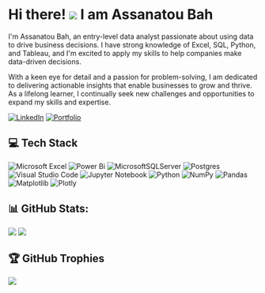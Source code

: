 Hi there! ![](https://user-images.githubusercontent.com/18350557/176309783-0785949b-9127-417c-8b55-ab5a4333674e.gif) I am Assanatou Bah
=====================================================================================================================================

I'm Assanatou Bah, an entry-level data analyst passionate about using data to drive business decisions. I have strong knowledge of Excel, SQL, Python, and Tableau, and I'm excited to apply my skills to help companies make data-driven decisions.

With a keen eye for detail and a passion for problem-solving, I am dedicated to delivering actionable insights that enable businesses to grow and thrive. As a lifelong learner, I continually seek new challenges and opportunities to expand my skills and expertise.

[![LinkedIn](https://img.shields.io/badge/LinkedIn-0077B5?style=for-the-badge&logo=linkedin&logoColor=white)]([linkedin.com/in/assanatou-bah])
[![Portfolio](https://img.shields.io/badge/Portfolio-255E63?style=for-the-badge&logo=About.me&logoColor=white)](https://assanatou-bah.github.io/)


## 💻 Tech Stack

![Microsoft Excel](https://img.shields.io/badge/Microsoft_Excel-217346?style=for-the-badge&logo=microsoft-excel&logoColor=white)
![Power Bi](https://img.shields.io/badge/power_bi-F2C811?style=for-the-badge&logo=powerbi&logoColor=black)
![MicrosoftSQLServer](https://img.shields.io/badge/Microsoft%20SQL%20Server-CC2927?style=for-the-badge&logo=microsoft%20sql%20server&logoColor=white)
![Postgres](https://img.shields.io/badge/postgres-%23316192.svg?style=for-the-badge&logo=postgresql&logoColor=white)
![Visual Studio Code](https://img.shields.io/badge/Visual%20Studio%20Code-0078d7.svg?style=for-the-badge&logo=visual-studio-code&logoColor=white)
![Jupyter Notebook](https://img.shields.io/badge/jupyter-%23FA0F00.svg?style=for-the-badge&logo=jupyter&logoColor=white)
![Python](https://img.shields.io/badge/python-3670A0?style=for-the-badge&logo=python&logoColor=ffdd54)
![NumPy](https://img.shields.io/badge/numpy-%23013243.svg?style=for-the-badge&logo=numpy&logoColor=white)
![Pandas](https://img.shields.io/badge/pandas-%23150458.svg?style=for-the-badge&logo=pandas&logoColor=white)
![Matplotlib](https://img.shields.io/badge/Matplotlib-%23ffffff.svg?style=for-the-badge&logo=Matplotlib&logoColor=black)
![Plotly](https://img.shields.io/badge/Plotly-%233F4F75.svg?style=for-the-badge&logo=plotly&logoColor=white)


## 📊 GitHub Stats:
![](https://github-readme-stats.vercel.app/api?username=assanatou-bah&theme=dark&hide_border=false&include_all_commits=true&count_private=true)
![](https://github-readme-streak-stats.herokuapp.com/?user=assanatou-bah&theme=dark&hide_border=false)

## 🏆 GitHub Trophies
![](https://github-profile-trophy.vercel.app/?username=assanatou-bah&theme=radical&no-frame=false&no-bg=false&margin-w=4)
